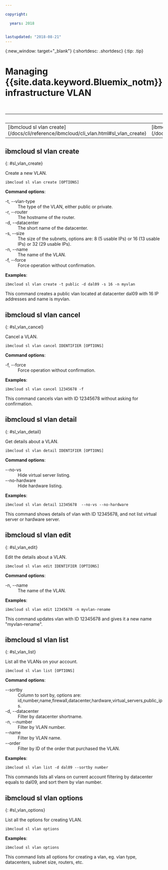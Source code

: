 ```yaml
---

copyright:

  years: 2018


lastupdated: "2018-08-21"
---
```


{:new_window: target="_blank"}
{:shortdesc: .shortdesc}
{:tip: .tip}

# Managing {{site.data.keyword.Bluemix_notm}} infrastructure VLAN

<table summary="Alphabetically ordered general {{site.data.keyword.Bluemix_notm}} infrastructure commands that have links that bring you to more info for the command">

<caption>Table 1. {{site.data.keyword.Bluemix_notm}} infrastructure VLAN commands</caption>

 <thead>
 <th colspan="6">{{site.data.keyword.Bluemix_notm}} infrastructure VLAN commands</th>
 </thead>
 <tbody>
 <tr>
 <td>[ibmcloud sl vlan create](/docs/cli/reference/ibmcloud/cli_vlan.html#sl_vlan_create)</td>
 <td>[ibmcloud sl vlan cancel](/docs/cli/reference/ibmcloud/cli_vlan.html#sl_vlan_cancel)</td>
 <td>[ibmcloud sl vlan detail](/docs/cli/reference/ibmcloud/cli_vlan.html#sl_vlan_detail)</td>
 <td>[ibmcloud sl vlan edit](/docs/cli/reference/ibmcloud/cli_vlan.html#sl_vlan_edit)</td>
 <td>[ibmcloud sl vlan list](/docs/cli/reference/ibmcloud/cli_vlan.html#sl_vlan_list)</td>
 <td>[ibmcloud sl vlan options](/docs/cli/reference/ibmcloud/cli_vlan.html#sl_vlan_options)</td>
 </tr>
   </tbody>
 </table>

 ## ibmcloud sl vlan create
{: #sl_vlan_create}

Create a new VLAN.
```
ibmcloud sl vlan create [OPTIONS]
```

<strong>Command options</strong>:
<dl>
<dt>-t, --vlan-type</dt>
<dd>The type of the VLAN, either public or private.</dd>
<dt>-r, --router</dt>
<dd>The hostname of the router.</dd>
<dt>-d, --datacenter</dt>
<dd>The short name of the datacenter.</dd>
<dt>-s, --size</dt>
<dd>The size of the subnets, options are: 8 (5 usable IPs) or 16 (13 usable IPs) or 32 (29 usable IPs).</dd>
<dt>-n, --name</dt>
<dd>The name of the VLAN.</dd>
<dt>-f, --force</dt>
<dd>Force operation without confirmation.</dd>
</dl>

**Examples**:
```
ibmcloud sl vlan create -t public -d dal09 -s 16 -n myvlan
```
This command creates a public vlan located at datacenter dal09 with 16 IP addresses and name is myvlan.

## ibmcloud sl vlan cancel
{: #sl_vlan_cancel}

Cancel a VLAN.
```
ibmcloud sl vlan cancel IDENTIFIER [OPTIONS]
```

<strong>Command options</strong>:
<dl>
<dt>-f, --force</dt>
<dd>Force operation without confirmation.</dd>
</dl>

**Examples**:
```
ibmcloud sl vlan cancel 12345678 -f
```
This command cancels vlan with ID 12345678 without asking for confirmation.

## ibmcloud sl vlan detail
{: #sl_vlan_detail}

Get details about a VLAN.
```
ibmcloud sl vlan detail IDENTIFIER [OPTIONS]
```

<strong>Command options</strong>:
<dl>
<dt>--no-vs</dt>
<dd>Hide virtual server listing.</dd>
<dt>--no-hardware</dt>
<dd>Hide hardware listing.</dd>
</dl>

**Examples**:
```
ibmcloud sl vlan detail 12345678  --no-vs --no-hardware
```
This command shows details of vlan with ID 12345678, and not list virtual server or hardware server.

## ibmcloud sl vlan edit
{: #sl_vlan_edit}

Edit the details about a VLAN.
```
ibmcloud sl vlan edit IDENTIFIER [OPTIONS]
```

<strong>Command options</strong>:
<dl>
<dt>-n, --name</dt>
<dd>The name of the VLAN.</dd>
</dl>

**Examples**:
```
ibmcloud sl vlan edit 12345678 -n myvlan-rename
```
This command updates vlan with ID 12345678 and gives it a new name "myvlan-rename".

## ibmcloud sl vlan list
{: #sl_vlan_list}

List all the VLANs on your account.
```
ibmcloud sl vlan list [OPTIONS]
```

<strong>Command options</strong>:
<dl>
<dt>--sortby</dt>
<dd>Column to sort by, options are: id,number,name,firewall,datacenter,hardware,virtual_servers,public_ips.</dd>
<dt>-d, --datacenter</dt>
<dd>Filter by datacenter shortname.</dd>
<dt>-n, --number</dt>
<dd>Filter by VLAN number.</dd>
<dt>--name</dt>
<dd>Filter by VLAN name.</dd>
<dt>--order</dt>
<dd>Filter by ID of the order that purchased the VLAN.</dd>
</dl>

**Examples**:
```
ibmcloud sl vlan list -d dal09 --sortby number
```
This commands lists all vlans on current account filtering by datacenter equals to dal09, and sort them by vlan number.

## ibmcloud sl vlan options
{: #sl_vlan_options}

List all the options for creating VLAN.
```
ibmcloud sl vlan options
```


**Examples**:
```
ibmcloud sl vlan options
```
This command lists all options for creating a vlan, eg. vlan type, datacenters, subnet size, routers, etc.
